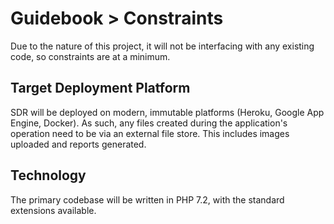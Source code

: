 # Guidebook > Constraints

Due to the nature of this project, it will not be interfacing with any existing code, so constraints are at a minimum.

## Target Deployment Platform

SDR will be deployed on modern, immutable platforms (Heroku, Google App Engine, Docker). As such, any files created during the application's operation need to be via an external file store. This includes images uploaded and reports generated.

## Technology

The primary codebase will be written in PHP 7.2, with the standard extensions available. 
